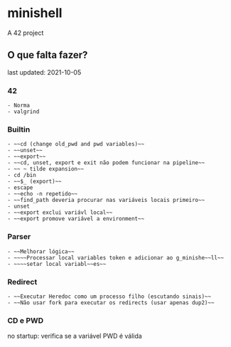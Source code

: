 # minishell
A 42 project

## O que falta fazer?
last updated: 2021-10-05

### 42
	- Norma
	- valgrind

### Builtin
	- ~~cd (change old_pwd and pwd variables)~~
	- ~~unset~~
	- ~~export~~
	- ~~cd, unset, export e exit não podem funcionar na pipeline~~
	- ~~ ~ tilde expansion~~
	- cd /bin
	- ~~$_ (export)~~
	- escape
	- ~~echo -n repetido~~
	- ~~find_path deveria procurar nas variáveis locais primeiro~~
	- unset
	- ~~export exclui variávl local~~
	- ~~export promove variável a environment~~

### Parser
	- ~~Melhorar lógica~~
	- ~~~~Processar local variables token e adicionar ao g_minishe~~ll~~
	- ~~~~setar local variabl~~es~~

### Redirect
	- ~~Executar Heredoc como um processo filho (escutando sinais)~~
	- ~~Não usar fork para executar os redirects (usar apenas dup2)~~


### CD e PWD

no startup:
verifica se a variável PWD é válida
